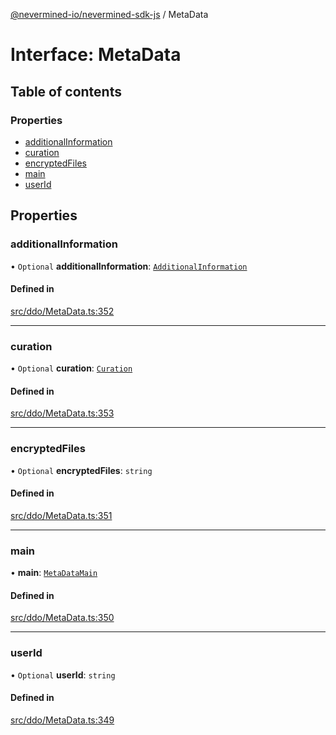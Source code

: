[@nevermined-io/nevermined-sdk-js](../code-reference.md) / MetaData

# Interface: MetaData

## Table of contents

### Properties

- [additionalInformation](MetaData.md#additionalinformation)
- [curation](MetaData.md#curation)
- [encryptedFiles](MetaData.md#encryptedfiles)
- [main](MetaData.md#main)
- [userId](MetaData.md#userid)

## Properties

### additionalInformation

• `Optional` **additionalInformation**: [`AdditionalInformation`](AdditionalInformation.md)

#### Defined in

[src/ddo/MetaData.ts:352](https://github.com/nevermined-io/sdk-js/blob/25074de/src/ddo/MetaData.ts#L352)

___

### curation

• `Optional` **curation**: [`Curation`](Curation.md)

#### Defined in

[src/ddo/MetaData.ts:353](https://github.com/nevermined-io/sdk-js/blob/25074de/src/ddo/MetaData.ts#L353)

___

### encryptedFiles

• `Optional` **encryptedFiles**: `string`

#### Defined in

[src/ddo/MetaData.ts:351](https://github.com/nevermined-io/sdk-js/blob/25074de/src/ddo/MetaData.ts#L351)

___

### main

• **main**: [`MetaDataMain`](MetaDataMain.md)

#### Defined in

[src/ddo/MetaData.ts:350](https://github.com/nevermined-io/sdk-js/blob/25074de/src/ddo/MetaData.ts#L350)

___

### userId

• `Optional` **userId**: `string`

#### Defined in

[src/ddo/MetaData.ts:349](https://github.com/nevermined-io/sdk-js/blob/25074de/src/ddo/MetaData.ts#L349)
